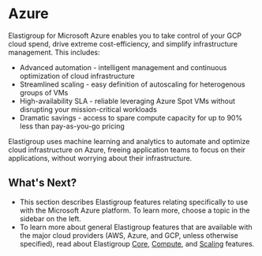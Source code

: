 # Azure

Elastigroup for Microsoft Azure enables you to take control of your GCP cloud spend,
drive extreme cost-efficiency, and simplify infrastructure management. This includes:
* Advanced automation - intelligent management and continuous optimization of cloud infrastructure
* Streamlined scaling - easy definition of autoscaling for heterogenous groups of VMs
* High-availability SLA - reliable leveraging Azure Spot VMs without disrupting your mission-critical workloads
* Dramatic savings - access to spare compute capacity for up to 90% less than pay-as-you-go pricing

Elastigroup uses machine learning and analytics to automate and optimize cloud infrastructure on Azure, freeing application teams to focus on their applications, without worrying about their infrastructure.

## What's Next?
* This section describes Elastigroup features relating specifically to use with the Microsoft Azure platform. To learn more, choose a topic in the sidebar on the left.
* To learn more about general Elastigroup features that are available with the major cloud providers (AWS, Azure, and GCP, unless otherwise specified), read about Elastigroup [Core](elastigroup/features/core-features/), [Compute](elastigroup/features/compute/), and [Scaling](elastigroup/features/scaling/) features.
